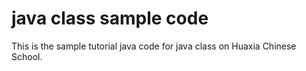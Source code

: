 # java class sample code

This is the sample tutorial java code for java class on Huaxia Chinese School.